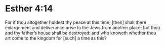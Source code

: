 # Esther 4:14

For if thou altogether holdest thy peace at this time, [then] shall there enlargement and deliverance arise to the Jews from another place; but thou and thy father’s house shall be destroyed: and who knoweth whether thou art come to the kingdom for [such] a time as this?